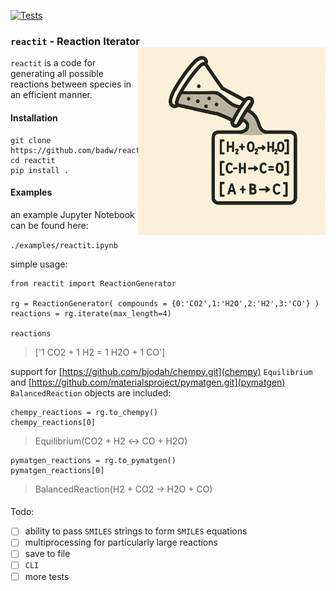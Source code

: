 [![Tests](https://github.com/badw/reactit/actions/workflows/tests.yml/badge.svg)](https://github.com/badw/reactit/actions/workflows/tests.yml)




### `reactit` -  **React**ion **It**erator <img src="./static/reactit.png" width="300" align="right" alt="Generated by ChatGPT">

`reactit` is a code for generating all possible reactions between species in an efficient manner.


#### Installation 

```
git clone https://github.com/badw/reactit.git 
cd reactit 
pip install . 
```

#### Examples 

an example Jupyter Notebook can be found here: 


`./examples/reactit.ipynb`


simple usage: 

```
from reactit import ReactionGenerator

rg = ReactionGenerator( compounds = {0:'CO2',1:'H2O',2:'H2',3:'CO'} )
reactions = rg.iterate(max_length=4)

reactions
```

> ['1 CO2 + 1 H2 = 1 H2O + 1 CO']

support for [https://github.com/bjodah/chempy.git](chempy) `Equilibrium` and [https://github.com/materialsproject/pymatgen.git](pymatgen) `BalancedReaction` objects are included: 

```
chempy_reactions = rg.to_chempy()
chempy_reactions[0]
```
> Equilibrium(CO2 + H2 ↔ CO + H2O)

```
pymatgen_reactions = rg.to_pymatgen()
pymatgen_reactions[0]
```
> BalancedReaction(H2 + CO2 -> H2O + CO)



#### 
Todo: 
- [ ] ability to pass `SMILES` strings to form `SMILES` equations 
- [ ] multiprocessing for particularly large reactions 
- [ ] save to file 
- [ ] `CLI`
- [ ] more tests
